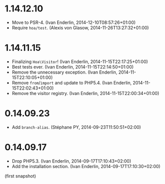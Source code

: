 # 1.14.12.10

  * Move to PSR-4. (Ivan Enderlin, 2014-12-10T08:57:26+01:00)
  * Require `hoa/test`. (Alexis von Glasow, 2014-11-26T13:27:32+01:00)

# 1.14.11.15

  * Finalizing `Hoa\Visitor`! (Ivan Enderlin, 2014-11-15T22:17:25+01:00)
  * Best tests ever. (Ivan Enderlin, 2014-11-15T22:14:50+01:00)
  * Remove the unnecessary exception. (Ivan Enderlin, 2014-11-15T22:10:05+01:00)
  * Remove `from`/`import` and update to PHP5.4. (Ivan Enderlin, 2014-11-15T22:02:43+01:00)
  * Remove the visitor registry. (Ivan Enderlin, 2014-11-15T22:00:34+01:00)

# 0.14.09.23

  * Add `branch-alias`. (Stéphane PY, 2014-09-23T11:50:51+02:00)

# 0.14.09.17

  * Drop PHP5.3. (Ivan Enderlin, 2014-09-17T17:10:43+02:00)
  * Add the installation section. (Ivan Enderlin, 2014-09-17T17:10:30+02:00)

(first snapshot)
